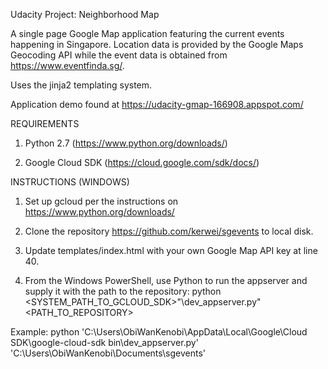 Udacity Project: Neighborhood Map

A single page Google Map application featuring the current events happening in Singapore. Location data is provided by the Google Maps Geocoding API while the event data is obtained from https://www.eventfinda.sg/.

Uses the jinja2 templating system.

Application demo found at https://udacity-gmap-166908.appspot.com/

REQUIREMENTS

1. Python 2.7 (https://www.python.org/downloads/)

2. Google Cloud SDK (https://cloud.google.com/sdk/docs/)

INSTRUCTIONS (WINDOWS)

1. Set up gcloud per the instructions on https://www.python.org/downloads/

2. Clone the repository https://github.com/kerwei/sgevents to local disk.

3. Update templates/index.html with your own Google Map API key at line 40.

4. From the Windows PowerShell, use Python to run the appserver and supply it with the path to the repository: python <SYSTEM_PATH_TO_GCLOUD_SDK>"\dev_appserver.py" <PATH_TO_REPOSITORY>

Example: python 'C:\Users\ObiWanKenobi\AppData\Local\Google\Cloud SDK\google-cloud-sdk
bin\dev_appserver.py' 'C:\Users\ObiWanKenobi\Documents\sgevents'